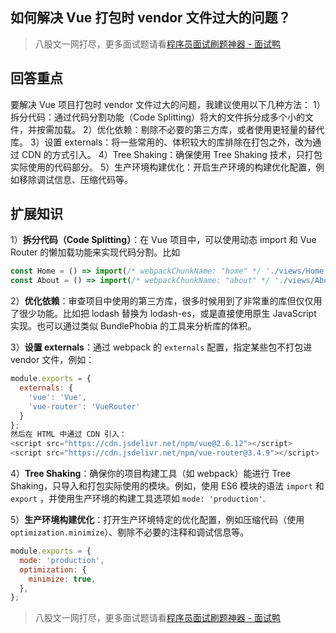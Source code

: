 ## 如何解决 Vue 打包时 vendor 文件过大的问题？
> 八股文一网打尽，更多面试题请看[程序员面试刷题神器 - 面试鸭](https://www.mianshiya.com/)

## 回答重点
要解决 Vue 项目打包时 vendor 文件过大的问题，我建议使用以下几种方法：
1）拆分代码：通过代码分割功能（Code Splitting）将大的文件拆分成多个小的文件，并按需加载。
2）优化依赖：剔除不必要的第三方库，或者使用更轻量的替代库。
3）设置 externals：将一些常用的、体积较大的库排除在打包之外，改为通过 CDN 的方式引入。
4）Tree Shaking：确保使用 Tree Shaking 技术，只打包实际使用的代码部分。
5）生产环境构建优化：开启生产环境的构建优化配置，例如移除调试信息、压缩代码等。

## 扩展知识
1）**拆分代码（Code Splitting）**：在 Vue 项目中，可以使用动态 import 和 Vue Router 的懒加载功能来实现代码分割。比如 
   ```javascript
   const Home = () => import(/* webpackChunkName: "home" */ './views/Home.vue');
   const About = () => import(/* webpackChunkName: "about" */ './views/About.vue');
   ```

2）**优化依赖**：审查项目中使用的第三方库，很多时候用到了非常重的库但仅仅用了很少功能。比如把 lodash 替换为 lodash-es，或是直接使用原生 JavaScript 实现。也可以通过类似 BundlePhobia 的工具来分析库的体积。

3）**设置 externals**：通过 webpack 的 `externals` 配置，指定某些包不打包进 vendor 文件，例如：
   ```javascript
   module.exports = {
     externals: {
       'vue': 'Vue',
       'vue-router': 'VueRouter'
     }
   };
   然后在 HTML 中通过 CDN 引入：
   <script src="https://cdn.jsdelivr.net/npm/vue@2.6.12"></script>
   <script src="https://cdn.jsdelivr.net/npm/vue-router@3.4.9"></script>
   ```

4）**Tree Shaking**：确保你的项目构建工具（如 webpack）能进行 Tree Shaking，只导入和打包实际使用的模块。例如，使用 ES6 模块的语法 `import` 和 `export` ，并使用生产环境的构建工具选项如 `mode: 'production'`.

5）**生产环境构建优化**：打开生产环境特定的优化配置，例如压缩代码（使用 `optimization.minimize`）、剔除不必要的注释和调试信息等。
```javascript
module.exports = {
  mode: 'production',
  optimization: {
    minimize: true,
  },
};
```



> 八股文一网打尽，更多面试题请看[程序员面试刷题神器 - 面试鸭](https://www.mianshiya.com/)